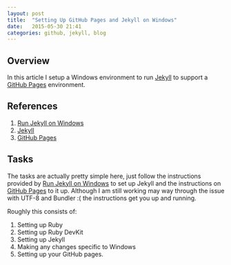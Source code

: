 ```yaml
---
layout: post
title:  "Setting Up GitHub Pages and Jekyll on Windows"
date:   2015-05-30 21:41
categories: github, jekyll, blog
---
```


## Overview
In this article I setup a Windows environment to run [Jekyll][jek] to
support a [GitHub Pages][pages] environment.

## References 
[github]: https://github.com "GitHub"
[pages]: https://pages.github.com "GitHub Pages"
[jek]: http://jekyllrb.com "Jekyll"
[winjek]: http://jekyll-windows.juthilo.com "Run Jekyll on Windows"

1. [Run Jekyll on Windows][winjek]
1. [Jekyll][jek]
1. [GitHub Pages][pages]

## Tasks

The tasks are actually pretty simple here, just follow the instructions
provided by [Run Jekyll on Windows][winjek] to set up Jekyll and the instructions on [GitHub Pages][pages] to it up.  Although I am still working
may way through the issue with UTF-8 and Bundler :( the instructions get you
up and running.

Roughly this consists of:
1. Setting up Ruby
1. Setting up Ruby DevKit
1. Setting up Jekyll
1. Making any changes specific to Windows
1. Setting up your GitHub pages.
